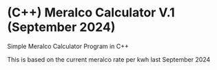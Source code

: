 # (C++) Meralco Calculator V.1 (September 2024)
Simple Meralco Calculator Program in C++

This is based on the current meralco rate per kwh last September 2024
